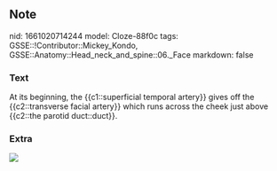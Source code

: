 ## Note
nid: 1661020714244
model: Cloze-88f0c
tags: GSSE::!Contributor::Mickey_Kondo, GSSE::Anatomy::Head_neck_and_spine::06._Face
markdown: false

### Text
At its beginning, the {{c1::superficial temporal artery}} gives off the {{c2::transverse facial artery}} which runs across the cheek just above {{c2::the parotid duct::duct}}.

### Extra
<img src="arteries-supplying-face.png">
